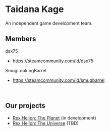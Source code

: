 # Taidana Kage

An independent game development team.

## Members

dsx75
- https://steamcommunity.com/id/dsx75

SmugLookingBarrel
- https://steamcommunity.com/id/smugbarrel

<br>

## Our projects

- [Rex Helion: The Planet](https://taidanakage.github.io/RexHelion/) (in development)
- [Rex Helion: The Universe](https://taidanakage.github.io/RexHelion2/) (TBD)

<br>
<br>
<br>
